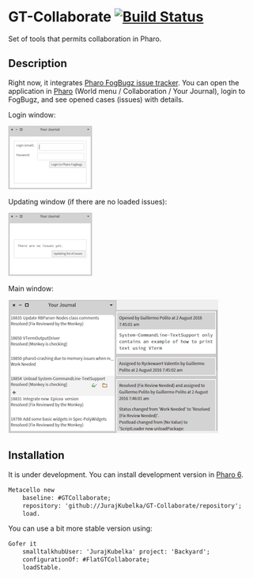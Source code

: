 # GT-Collaborate [![Build Status](https://travis-ci.org/JurajKubelka/GT-Collaborate.svg?branch=master)](https://travis-ci.org/JurajKubelka/GT-Collaborate)

Set of tools that permits collaboration in Pharo. 

## Description

Right now, it integrates [Pharo FogBugz issue tracker](http://pharo.fogbugz.com). You can open the application in [Pharo](http://pharo.org) (World menu / Collaboration / Your Journal), login to FogBugz, and see opened cases (issues) with details.


Login window:

![login window](images/readme/login.png)

Updating window (if there are no loaded issues):

![updating window](images/readme/updating.png)

Main window:

![main window](images/readme/main.png)

## Installation

It is under development. You can install development version in [Pharo 6](http://pharo.org). 

```
Metacello new
	baseline: #GTCollaborate;
	repository: 'github://JurajKubelka/GT-Collaborate/repository';
	load.
```

You can use a bit more stable version using:

```
Gofer it 
	smalltalkhubUser: 'JurajKubelka' project: 'Backyard';
	configurationOf: #FlatGTCollaborate;
	loadStable.
```
